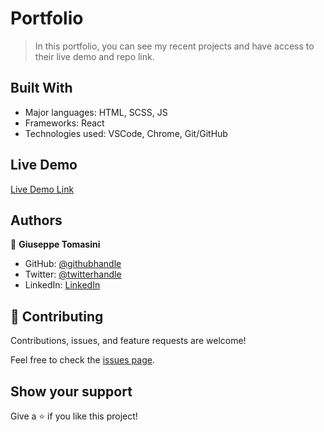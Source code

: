 # Portfolio

> In this portfolio, you can see my recent projects and have access to their live demo and repo link.


## Built With

- Major languages: HTML, SCSS, JS
- Frameworks: React
- Technologies used: VSCode, Chrome, Git/GitHub 

## Live Demo

[Live Demo Link](https://livedemo.com)

## Authors

👤 **Giuseppe Tomasini**

- GitHub: [@githubhandle](https://github.com/githubhandle)
- Twitter: [@twitterhandle](https://twitter.com/twitterhandle)
- LinkedIn: [LinkedIn](https://linkedin.com/in/linkedinhandle)

## 🤝 Contributing

Contributions, issues, and feature requests are welcome!

Feel free to check the [issues page](../../issues/).

## Show your support

Give a ⭐️ if you like this project!
